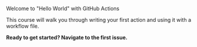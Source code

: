 Welcome to "Hello World" with GitHub Actions

This course will walk you through writing your first action and using it with a workflow file. 

**Ready to get started? Navigate to the first issue.**
